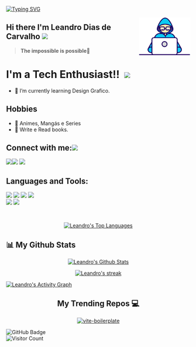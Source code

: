 [![Typing SVG](https://readme-typing-svg.herokuapp.com?color=F77222&size=29&multiline=true&width=700&lines=Welcome+To+Leandro+Dias+de+Carvalho+GitHub+Profile)](https://git.io/typing-svg)

<a href="#"><img width="28%" height="auto" align="right" src="https://github.com/leandrodiascarvalho/leandrodiascarvalho/blob/main/assets/Developer.gif" /></a>


  
  ## Hi there I'm Leandro Dias de Carvalho <img src="https://github.com/TheDudeThatCode/TheDudeThatCode/blob/master/Assets/Mario_Hello_Big.gif" height="30px">
  >**The impossible is possible**💪

 


# I'm a Tech Enthusiast!! </b>&nbsp;<img src="https://github.com/TheDudeThatCode/TheDudeThatCode/blob/master/Assets/Designer.gif" height="44px">


- 🌱 I’m currently learning  Design Grafico. 

## Hobbies
- 🔭 Animes, Mangás e Series
- 🔭 Write e Read books.

## Connect with me:<img src="https://github.com/TheDudeThatCode/TheDudeThatCode/blob/master/Assets/Handshake.gif" height="32px">
<a href="https://www.linkedin.com/in/leandrodiascarvalho/" target="blank" >
  <img align="left"  src="https://img.shields.io/badge/LinkedIn-0077B5?style=for-the-badge&logo=linkedin&logoColor=white" />
  </a>
  
  <a href="https://www.instagram.com/leandro_dias_carvalho" target="_blank"><img src="https://img.shields.io/badge/-Instagram-%23E4405F?style=for-the-badge&logo=instagram&logoColor=white" target="_blank"></a>
 <a href = "mailto:contatorleandrovinte100@gmail.com"><img src="https://img.shields.io/badge/-Gmail-%23333?style=for-the-badge&logo=gmail&logoColor=white" target="_blank"></a>
 
 ## Languages and Tools:
![](https://img.shields.io/badge/HTML5-E34F26?style=for-the-badge&logo=html5&logoColor=white)
![](https://img.shields.io/badge/CSS3-1572B6?style=for-the-badge&logo=css3&logoColor=white)
![](https://img.shields.io/badge/JavaScript-F7DF1E?style=for-the-badge&logo=javascript&logoColor=black)
![](https://img.shields.io/badge/Git-E34F26?style=for-the-badge&logo=git&logoColor=white)  
![](https://img.shields.io/badge/GitHub-100000?style=for-the-badge&logo=github&logoColor=white)
![](https://img.shields.io/badge/Visual_Studio_Code-0078D4?style=for-the-badge&logo=visual%20studio%20code&logoColor=white)


<br>
<!--  <a > <img src="https://github-readme-stats.vercel.app/api/top-langs/?username=Rameshchandrapola&layout=compact&show_icons=true&bg_color=45,fc00ff,00dbde&title_color=000&text_color=000"  align="center" height="165" /></a> -->
 <p align="center" >
 <a href="#"><img alt="Leandro's Top Languages" src="https://github-readme-stats.vercel.app/api/top-langs/?username=leandrodiascarvalho&count_private=true&layout=compact&theme=react&hide_border=false&bg_color=0D1117" /></a></p>
 
 ## 📊 My Github Stats 
   <p align="center" >
 <a href="#"><img alt="Leandro's Github Stats"   src="https://github-readme-stats.vercel.app/api?username=leandrodiascarvalho&show_icons=false&count_private=true&theme=react&hide_border=true&bg_color=0D1117" /></a></p>
  <p align="center" >
 <a href="#"><img  alt=" Leandro's streak"  src="https://github-readme-streak-stats.herokuapp.com/?user=leandrodiascarvalho&theme=black-ice&hide_border=true&stroke=0000&background=0D1117" /> </a></p>


<a href="#"><img alt=" Leandro's Activity Graph" src="https://activity-graph.herokuapp.com/graph?username=leandrodiascarvalho&bg_color=0D1117&color=5BCDEC&line=5BCDEC&point=FFFFFF&hide_border=true" /></a>

   
  <h2 align="center">My Trending Repos 💻</h2>
 <p align='center'>
  <a href="https://github.com/leandrodiascarvalho/attorney_background"><img width="282" src="https://denvercoder1-github-readme-stats.vercel.app/api/pin/?username=leandrodiascarvalho&repo=attorney_background&theme=react&bg_color=1F222E&title_color=8FBCBB&icon_color=F8D866&hide_border=true&show_icons=false" alt="vite-boilerplate"></a>
  

<a><img src="https://img.shields.io/github/followers/leandrodiascarvalho?label=Followers&style=social" alt="GitHub Badge"></a><br>
![Visitor Count](https://komarev.com/ghpvc/?username=leandrodiascarvalho&color=orange&style=flat-square)

